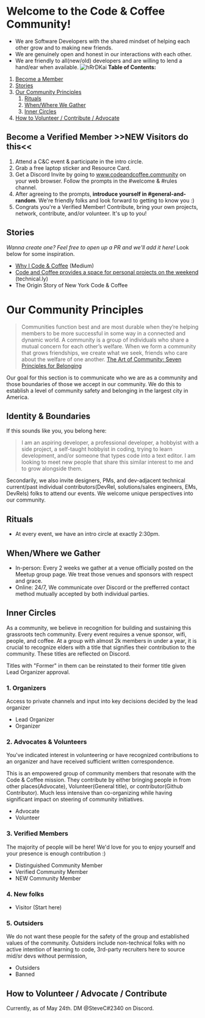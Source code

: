 # Welcome to the Code & Coffee Community!

- We are Software Developers with the shared mindset of helping each other grow and to making new friends. 
- We are genuinely open and honest in our interactions with each other. 
- We are friendly to all(new/old) developers and are willing to lend a hand/ear when available. 
![hRrDKai](https://user-images.githubusercontent.com/10738004/170132859-6e3ef8c2-42d8-4298-9a27-8d8090be94c0.jpeg)
**Table of Contents:**
1. [Become a Member](https://github.com/nyccodecoffee#become-a-verified-member)
2. [Stories](https://github.com/nyccodecoffee#stories)
3. [Our Community Principles](https://github.com/nyccodecoffee#our-community-principles)
   1. [Rituals](https://github.com/nyccodecoffee#rituals)
   2. [When/Where We Gather](https://github.com/nyccodecoffee#where-we-gather)
   3. [Inner Circles](https://github.com/nyccodecoffee#inner-circles)
4. [How to Volunteer / Contribute / Advocate](https://github.com/nyccodecoffee#how-to-volunteer--advocate--contribute)
## Become a Verified Member >>NEW Visitors do this<<
1. Attend a C&C event & participate in the intro circle.
2. Grab a free laptop sticker and Resource Card.
3. Get a Discord Invite by going to www.codeandcoffee.community on your web browser. Follow the prompts in the #welcome & #rules channel.
4. After agreeing to the prompts, **introduce yourself in #general-and-random**. We're friendly folks and look forward to getting to know you :)
5. Congrats you're a Verified Member! Contribute, bring your own projects, network, contribute, and/or volunteer. It's up to you!

## Stories
_Wanna create one? Feel free to open up a PR and we'll add it here!_ Look below for some inspiration.
- [Why I Code & Coffee](https://towardsdatascience.com/why-i-code-coffee-e2237ec709bc) (Medium)
- [Code and Coffee provides a space for personal projects on the weekend](https://technical.ly/software-development/code-coffee-dc/) (technical.ly)
- The Origin Story of New York Code & Coffee


# Our Community Principles 
> Communities function best and are most durable when they’re helping members to be more successful in some way in a connected and dynamic world. 
> A community is a group of individuals who share a mutual concern for each other’s welfare. When we form a community that grows friendships, we create what we seek, friends who care about the welfare of one another.
> [The Art of Community: Seven Principles for Belonging](https://www.amazon.com/dp/B01E4KC0U4/)

Our goal for this section is to communicate who we are as a community and those boundaries of those we accept in our community. We do this to establish a level of community safety and belonging in the largest city in America.  

## Identity & Boundaries
If this sounds like you, you belong here:
> I am an aspiring developer, a professional developer, a hobbyist with a side project, a self-taught hobbyist in coding, trying to learn development, and/or someone that types code into a text editor. I am looking to meet new people that share this similar interest to me and to grow alongside them.

Secondarily, we also invite designers, PMs, and dev-adjacent technical current/past individual contributors(DevRel, solutions/sales engineers, EMs, DevRels) folks to attend our events. We welcome unique perspectives into our community.

## Rituals
- At every event, we have an intro circle at exactly 2:30pm. 

## When/Where we Gather
- In-person: Every 2 weeks we gather at a venue officially posted on the Meetup group page. We treat those venues and sponsors with respect and grace.
- Online: 24/7, We communicate over Discord or the prefferred contact method mutually accepted by both individual parties. 


## Inner Circles
As a community, we believe in recognition for building and sustaining this grassroots tech community. Every event requires a venue sponsor, wifi, people, and coffee. At a group with almost 2k members in under a year, it is crucial to recognize elders with a title that signifies their contribution to the community. These titles are reflected on Discord.

Titles with "Former" in them can be reinstated to their former title given Lead Organizer approval. 

### 1. Organizers
Access to private channels and input into key decisions decided by the lead organizer
- Lead Organizer
- Organizer

### 2. Advocates & Volunteers
You've indicated interest in volunteering or have recognized contributions to an organizer and have received sufficient written correspondence.

This is an empowered group of community members that resonate with the Code & Coffee mission. They contribute by either bringing people in from other places(Advocate), Volunteer(General title), or contributor(Github Contributor). Much less intensive than co-organizing while having significant impact on steering of community initiatives.  
- Advocate
- Volunteer

### 3. Verified Members
The majority of people will be here! We'd love for you to enjoy yourself and your presence is enough contribution :)
- Distinguished Community Member
- Verified Community Member
- NEW Community Member

### 4. New folks
- Visitor (Start here)

### 5. Outsiders
We do not want these people for the safety of the group and established values of the community. Outsiders include non-technical folks with no active intention of learning to code, 3rd-party recruiters here to source mid/sr devs without permission, 
- Outsiders
- Banned


## How to Volunteer / Advocate / Contribute
Currently, as of May 24th. DM @SteveC#2340 on Discord.
